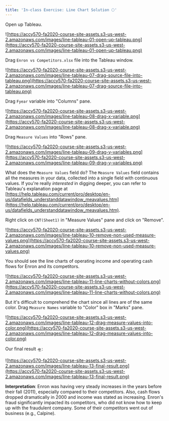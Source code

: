 ```yaml
---
title: 'In-class Exercise: Line Chart Solution 🌕'
---
```


Open up Tableau.

![https://accy570-fa2020-course-site-assets.s3-us-west-2.amazonaws.com/images/line-tableau-01-open-up-tableau.png](https://accy570-fa2020-course-site-assets.s3-us-west-2.amazonaws.com/images/line-tableau-01-open-up-tableau.png)

Drag `Enron vs Competitors.xlsx` file into the Tableau window.

![https://accy570-fa2020-course-site-assets.s3-us-west-2.amazonaws.com/images/line-tableau-07-drag-source-file-into-tableau.png](https://accy570-fa2020-course-site-assets.s3-us-west-2.amazonaws.com/images/line-tableau-07-drag-source-file-into-tableau.png)

Drag `Fyear` variable into "Columns" pane.

![https://accy570-fa2020-course-site-assets.s3-us-west-2.amazonaws.com/images/line-tableau-08-drag-x-variable.png](https://accy570-fa2020-course-site-assets.s3-us-west-2.amazonaws.com/images/line-tableau-08-drag-x-variable.png)

Drag `Measure Values` into "Rows" pane.

![https://accy570-fa2020-course-site-assets.s3-us-west-2.amazonaws.com/images/line-tableau-09-drag-y-variables.png](https://accy570-fa2020-course-site-assets.s3-us-west-2.amazonaws.com/images/line-tableau-09-drag-y-variables.png)

What does the `Measure Values` field do? The `Measure Values` field contains all the measures in your data, collected into a single field with continuous values. If you're really _interested_ in digging deeper, you can refer to Tableau's explanation page at [https://help.tableau.com/current/pro/desktop/en-us/datafields_understanddatawindow_meavalues.htm](https://help.tableau.com/current/pro/desktop/en-us/datafields_understanddatawindow_meavalues.htm).

Right click on `CNT(Sheet1)` in "Measure Values" pane and click on "Remove".

![https://accy570-fa2020-course-site-assets.s3-us-west-2.amazonaws.com/images/line-tableau-10-remove-non-used-measure-values.png](https://accy570-fa2020-course-site-assets.s3-us-west-2.amazonaws.com/images/line-tableau-10-remove-non-used-measure-values.png)

You should see the line charts of operating income and operating cash flows for Enron and its competitors.

![https://accy570-fa2020-course-site-assets.s3-us-west-2.amazonaws.com/images/line-tableau-11-line-charts-without-colors.png](https://accy570-fa2020-course-site-assets.s3-us-west-2.amazonaws.com/images/line-tableau-11-line-charts-without-colors.png)

But it's difficult to comprehend the chart since all lines are of the same color. Drag `Measure Names` variable to "Color" box in "Marks" pane.

![https://accy570-fa2020-course-site-assets.s3-us-west-2.amazonaws.com/images/line-tableau-12-drag-measure-values-into-color.png](https://accy570-fa2020-course-site-assets.s3-us-west-2.amazonaws.com/images/line-tableau-12-drag-measure-values-into-color.png)

Our final result 🛸:

![https://accy570-fa2020-course-site-assets.s3-us-west-2.amazonaws.com/images/line-tableau-13-final-result.png](https://accy570-fa2020-course-site-assets.s3-us-west-2.amazonaws.com/images/line-tableau-13-final-result.png)

**Interpretation**: Enron was having very steady increases in the years before their fall (2011), especially compared to their competitors. Also, cash flows dropped dramatically in 2000 and income was stated as increasing. Enron's fraud significantly impacted its competitors, who did not know how to keep up with the fraudulent company. Some of their competitors went out of business (e.g., Calpine).
